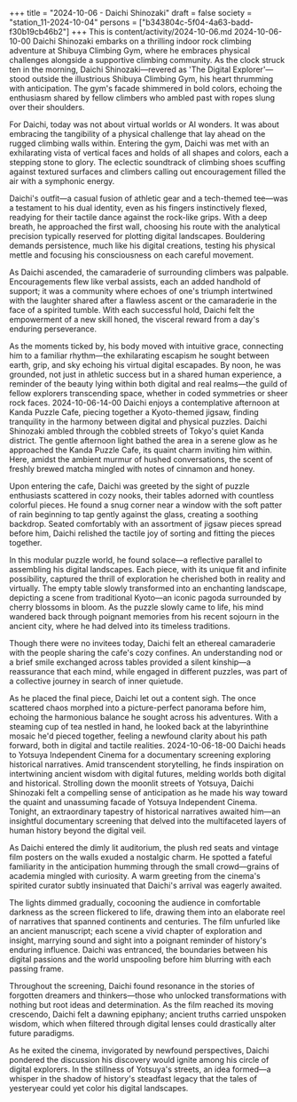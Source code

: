 +++
title = "2024-10-06 - Daichi Shinozaki"
draft = false
society = "station_11-2024-10-04"
persons = ["b343804c-5f04-4a63-badd-f30b19cb46b2"]
+++
This is content/activity/2024-10-06.md
2024-10-06-10-00
Daichi Shinozaki embarks on a thrilling indoor rock climbing adventure at Shibuya Climbing Gym, where he embraces physical challenges alongside a supportive climbing community.
As the clock struck ten in the morning, Daichi Shinozaki—revered as 'The Digital Explorer'—stood outside the illustrious Shibuya Climbing Gym, his heart thrumming with anticipation. The gym's facade shimmered in bold colors, echoing the enthusiasm shared by fellow climbers who ambled past with ropes slung over their shoulders.

For Daichi, today was not about virtual worlds or AI wonders. It was about embracing the tangibility of a physical challenge that lay ahead on the rugged climbing walls within. Entering the gym, Daichi was met with an exhilarating vista of vertical faces and holds of all shapes and colors, each a stepping stone to glory. The eclectic soundtrack of climbing shoes scuffing against textured surfaces and climbers calling out encouragement filled the air with a symphonic energy.

Daichi's outfit—a casual fusion of athletic gear and a tech-themed tee—was a testament to his dual identity, even as his fingers instinctively flexed, readying for their tactile dance against the rock-like grips. With a deep breath, he approached the first wall, choosing his route with the analytical precision typically reserved for plotting digital landscapes. Bouldering demands persistence, much like his digital creations, testing his physical mettle and focusing his consciousness on each careful movement.

As Daichi ascended, the camaraderie of surrounding climbers was palpable. Encouragements flew like verbal assists, each an added handhold of support; it was a community where echoes of one's triumph intertwined with the laughter shared after a flawless ascent or the camaraderie in the face of a spirited tumble. With each successful hold, Daichi felt the empowerment of a new skill honed, the visceral reward from a day's enduring perseverance.

As the moments ticked by, his body moved with intuitive grace, connecting him to a familiar rhythm—the exhilarating escapism he sought between earth, grip, and sky echoing his virtual digital escapades. By noon, he was grounded, not just in athletic success but in a shared human experience, a reminder of the beauty lying within both digital and real realms—the guild of fellow explorers transcending space, whether in coded symmetries or sheer rock faces.
2024-10-06-14-00
Daichi enjoys a contemplative afternoon at Kanda Puzzle Cafe, piecing together a Kyoto-themed jigsaw, finding tranquility in the harmony between digital and physical puzzles.
Daichi Shinozaki ambled through the cobbled streets of Tokyo's quiet Kanda district. The gentle afternoon light bathed the area in a serene glow as he approached the Kanda Puzzle Cafe, its quaint charm inviting him within. Here, amidst the ambient murmur of hushed conversations, the scent of freshly brewed matcha mingled with notes of cinnamon and honey.

Upon entering the cafe, Daichi was greeted by the sight of puzzle enthusiasts scattered in cozy nooks, their tables adorned with countless colorful pieces. He found a snug corner near a window with the soft patter of rain beginning to tap gently against the glass, creating a soothing backdrop. Seated comfortably with an assortment of jigsaw pieces spread before him, Daichi relished the tactile joy of sorting and fitting the pieces together.

In this modular puzzle world, he found solace—a reflective parallel to assembling his digital landscapes. Each piece, with its unique fit and infinite possibility, captured the thrill of exploration he cherished both in reality and virtually. The empty table slowly transformed into an enchanting landscape, depicting a scene from traditional Kyoto—an iconic pagoda surrounded by cherry blossoms in bloom. As the puzzle slowly came to life, his mind wandered back through poignant memories from his recent sojourn in the ancient city, where he had delved into its timeless traditions.

Though there were no invitees today, Daichi felt an ethereal camaraderie with the people sharing the cafe's cozy confines. An understanding nod or a brief smile exchanged across tables provided a silent kinship—a reassurance that each mind, while engaged in different puzzles, was part of a collective journey in search of inner quietude.

As he placed the final piece, Daichi let out a content sigh. The once scattered chaos morphed into a picture-perfect panorama before him, echoing the harmonious balance he sought across his adventures. With a steaming cup of tea nestled in hand, he looked back at the labyrinthine mosaic he'd pieced together, feeling a newfound clarity about his path forward, both in digital and tactile realities.
2024-10-06-18-00
Daichi heads to Yotsuya Independent Cinema for a documentary screening exploring historical narratives. Amid transcendent storytelling, he finds inspiration on intertwining ancient wisdom with digital futures, melding worlds both digital and historical.
Strolling down the moonlit streets of Yotsuya, Daichi Shinozaki felt a compelling sense of anticipation as he made his way toward the quaint and unassuming facade of Yotsuya Independent Cinema. Tonight, an extraordinary tapestry of historical narratives awaited him—an insightful documentary screening that delved into the multifaceted layers of human history beyond the digital veil.

As Daichi entered the dimly lit auditorium, the plush red seats and vintage film posters on the walls exuded a nostalgic charm. He spotted a fateful familiarity in the anticipation humming through the small crowd—grains of academia mingled with curiosity. A warm greeting from the cinema's spirited curator subtly insinuated that Daichi's arrival was eagerly awaited.

The lights dimmed gradually, cocooning the audience in comfortable darkness as the screen flickered to life, drawing them into an elaborate reel of narratives that spanned continents and centuries. The film unfurled like an ancient manuscript; each scene a vivid chapter of exploration and insight, marrying sound and sight into a poignant reminder of history's enduring influence. Daichi was entranced, the boundaries between his digital passions and the world unspooling before him blurring with each passing frame.

Throughout the screening, Daichi found resonance in the stories of forgotten dreamers and thinkers—those who unlocked transformations with nothing but root ideas and determination. As the film reached its moving crescendo, Daichi felt a dawning epiphany; ancient truths carried unspoken wisdom, which when filtered through digital lenses could drastically alter future paradigms.

As he exited the cinema, invigorated by newfound perspectives, Daichi pondered the discussion his discovery would ignite among his circle of digital explorers. In the stillness of Yotsuya's streets, an idea formed—a whisper in the shadow of history's steadfast legacy that the tales of yesteryear could yet color his digital landscapes.
